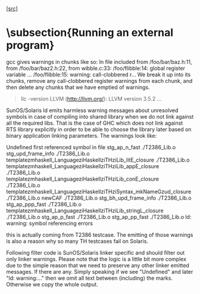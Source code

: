 [[src]](https://github.com/ghc/ghc/tree/master/compiler/main/SysTools/Tasks.hs)
# \subsection{Running an external program}



  gcc gives warnings in chunks like so:
      In file included from /foo/bar/baz.h:11,
                       from /foo/bar/baz2.h:22,
                       from wibble.c:33:
      /foo/flibble:14: global register variable ...
      /foo/flibble:15: warning: call-clobbered r...
  We break it up into its chunks, remove any call-clobbered register
  warnings from each chunk, and then delete any chunks that we have
  emptied of warnings.
  

 > llc -version
                  LLVM (http://llvm.org/):
                    LLVM version 3.5.2
                    ...
              


  SunOS/Solaris ld emits harmless warning messages about unresolved
  symbols in case of compiling into shared library when we do not
  link against all the required libs. That is the case of GHC which
  does not link against RTS library explicitly in order to be able to
  choose the library later based on binary application linking
  parameters. The warnings look like:

Undefined                       first referenced
  symbol                             in file
stg_ap_n_fast                       ./T2386_Lib.o
stg_upd_frame_info                  ./T2386_Lib.o
templatezmhaskell_LanguageziHaskellziTHziLib_litE_closure ./T2386_Lib.o
templatezmhaskell_LanguageziHaskellziTHziLib_appE_closure ./T2386_Lib.o
templatezmhaskell_LanguageziHaskellziTHziLib_conE_closure ./T2386_Lib.o
templatezmhaskell_LanguageziHaskellziTHziSyntax_mkNameGzud_closure ./T2386_Lib.o
newCAF                              ./T2386_Lib.o
stg_bh_upd_frame_info               ./T2386_Lib.o
stg_ap_ppp_fast                     ./T2386_Lib.o
templatezmhaskell_LanguageziHaskellziTHziLib_stringL_closure ./T2386_Lib.o
stg_ap_p_fast                       ./T2386_Lib.o
stg_ap_pp_fast                      ./T2386_Lib.o
ld: warning: symbol referencing errors

  this is actually coming from T2386 testcase. The emitting of those
  warnings is also a reason why so many TH testcases fail on Solaris.

  Following filter code is SunOS/Solaris linker specific and should
  filter out only linker warnings. Please note that the logic is a
  little bit more complex due to the simple reason that we need to preserve
  any other linker emitted messages. If there are any. Simply speaking
  if we see "Undefined" and later "ld: warning:..." then we omit all
  text between (including) the marks. Otherwise we copy the whole output.
